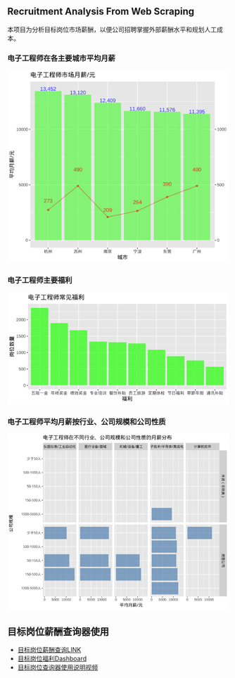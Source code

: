 ## Recruitment Analysis From Web Scraping

本项目为分析目标岗位市场薪酬，以便公司招聘掌握外部薪酬水平和规划人工成本。

### 电子工程师在各主要城市平均月薪

![](Rplot001_Salary.png)

### 电子工程师主要福利

![](Rplot002_%E5%B8%B8%E8%A7%81%E7%A6%8F%E5%88%A9.png)

### 电子工程师平均月薪按行业、公司规模和公司性质

![](Rplot003_%E6%8C%89%E8%A1%8C%E4%B8%9A%E3%80%81%E5%85%AC%E5%8F%B8%E8%A7%84%E6%A8%A1%E3%80%81%E5%85%AC%E5%8F%B8%E6%80%A7%E8%B4%A8.png)

## 目标岗位薪酬查询器使用

-   [目标岗位薪酬查询LINK](https://datastudio.google.com/reporting/4c9af49c-9694-4010-91f6-d30befb2eb74)
-   [目标岗位福利Dashboard](https://datastudio.google.com/reporting/abbd6c07-ea8e-49ea-b502-a2e1e156e97a)
-   [目标岗位查询器使用说明视频](https://www.bilibili.com/video/BV1jY4y1e7h5?share_source=copy_web)

